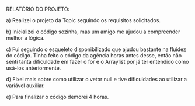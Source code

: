 RELATÓRIO DO PROJETO:

a)	Realizei o projeto da Topic seguindo os requisitos solicitados.

b)	Inicializei o código sozinha, mas um amigo me ajudou a compreender melhor a lógica.

c)	Fui seguindo o esqueleto disponibilizado que ajudou bastante na fluidez do código. Tinha feito o código da agência horas antes desse, então não senti tanta dificuldade em fazer o for e o Arraylist por já ter entendido como usá-los anteriormente. 

d)	Fixei mais sobre como utilizar o vetor null e tive dificuldades ao utilizar a variável auxiliar.

e)	Para finalizar o código demorei 4 horas. 

